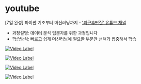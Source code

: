 # youtube
[7일 완성] 파이썬 기초부터 머신러닝까지 - ['퇴근후딴짓' 유튜브 채널](https://www.youtube.com/channel/UCs7pXreQXz30-ENLsnorqdA)

- 과정설명: 데이터 분석 입문자를 위한 과정입니다
- 학습방식: 빠르고 쉽게 머신러닝에 필요한 부분만 선택과 집중해서 학습


[![Video Label](http://img.youtube.com/vi/fR37guKYV8E/0.jpg)](https://youtu.be/fR37guKYV8E)

[![Video Label](http://img.youtube.com/vi/YFXCWMaWZ_A/0.jpg)](https://youtu.be/YFXCWMaWZ_A)

[![Video Label](http://img.youtube.com/vi/S1T6GfJjNyk/0.jpg)](https://youtu.be/S1T6GfJjNyk)

[![Video Label](http://img.youtube.com/vi/S_u2KPdZwZs/0.jpg)](https://youtu.be/S_u2KPdZwZs)
